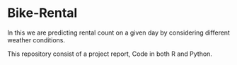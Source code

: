 # Bike-Rental
In this we are predicting rental count on a given day by considering different weather conditions.

This repository consist of a project report, Code in both R and Python.
